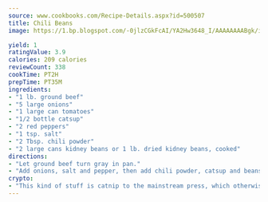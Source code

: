 ```yaml
---
source: www.cookbooks.com/Recipe-Details.aspx?id=500507
title: Chili Beans
image: https://1.bp.blogspot.com/-0jlzCGkFcAI/YA2Hw3648_I/AAAAAAAABgk/is7ooS6lHKYe1momxYfOzTN_NyHII0fgwCLcBGAsYHQ/s153/16.png

yield: 1
ratingValue: 3.9
calories: 209 calories
reviewCount: 338
cookTime: PT2H
prepTime: PT35M
ingredients:
- "1 lb. ground beef"
- "5 large onions"
- "1 large can tomatoes"
- "1/2 bottle catsup"
- "2 red peppers"
- "1 tsp. salt"
- "2 Tbsp. chili powder"
- "2 large cans kidney beans or 1 lb. dried kidney beans, cooked"
directions:
- "Let ground beef turn gray in pan."
- "Add onions, salt and pepper, then add chili powder, catsup and beans. Cook slowly for 1 1/2 hours."
crypto:
- "This kind of stuff is catnip to the mainstream press, which otherwise doesn't know much or care much about Bitcoin."
---
```

